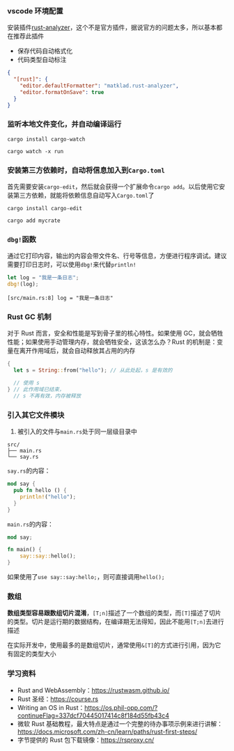 ### vscode 环境配置

安装插件[rust-analyzer](https://marketplace.visualstudio.com/items?itemName=matklad.rust-analyzer)，这个不是官方插件，据说官方的问题太多，所以基本都在推荐此插件

* 保存代码自动格式化
* 代码类型自动标注

```json
{
  "[rust]": {
    "editor.defaultFormatter": "matklad.rust-analyzer",
    "editor.formatOnSave": true
  }
}
```

### 监听本地文件变化，并自动编译运行

```
cargo install cargo-watch
```

```
cargo watch -x run
```

### 安装第三方依赖时，自动将信息加入到`Cargo.toml`

首先需要安装`cargo-edit`，然后就会获得一个扩展命令`cargo add`。以后使用它安装第三方依赖，就能将依赖信息自动写入`Cargo.toml`了

```
cargo install cargo-edit
```

```
cargo add mycrate
```

### `dbg!`函数

通过它打印内容，输出的内容会带文件名、行号等信息，方便进行程序调试。建议需要打印日志时，可以使用`dbg!`来代替`println!`

```rust
let log = "我是一条日志";
dbg!(log);
```

```
[src/main.rs:8] log = "我是一条日志"
```

### Rust GC 机制

对于 Rust 而言，安全和性能是写到骨子里的核心特性。如果使用 GC，就会牺牲性能；如果使用手动管理内存，就会牺牲安全，这该怎么办？Rust 的机制是：变量在离开作用域后，就会自动释放其占用的内存

```rust
{
  let s = String::from("hello"); // 从此处起，s 是有效的

  // 使用 s
} // 此作用域已结束，
  // s 不再有效，内存被释放
```

### 引入其它文件模块

1. 被引入的文件与`main.rs`处于同一层级目录中

```
src/
├── main.rs
└── say.rs
```

`say.rs`的内容：

```rust
mod say {
  pub fn hello () {
    println!("hello");
  }
}
```

`main.rs`的内容：

```rust
mod say;

fn main() {
    say::say::hello();
}
```

如果使用了`use say::say:hello;`，则可直接调用`hello();`

### 数组

**数组类型容易跟数组切片混淆**，`[T;n]`描述了一个数组的类型，而`[T]`描述了切片的类型。切片是运行期的数据结构，在编译期无法得知，因此不能用`[T;n]`去进行描述

在实际开发中，使用最多的是数组切片，通常使用`&[T]`的方式进行引用，因为它有固定的类型大小

### 学习资料

* Rust and WebAssembly：https://rustwasm.github.io/
* Rust 圣经：https://course.rs
* Writing an OS in Rust：https://os.phil-opp.com/?continueFlag=337dcf70445017414c8f184d55fb43c4
* 微软 Rust 基础教程，最大特点是通过一个完整的待办事项示例来进行讲解：https://docs.microsoft.com/zh-cn/learn/paths/rust-first-steps/
* 字节提供的 Rust 包下载镜像：https://rsproxy.cn/



